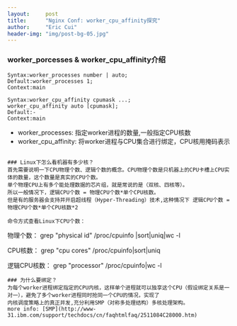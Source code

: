 ```yaml
---
layout:     post
title:      "Nginx Conf: worker_cpu_affinity探究"
author:     "Eric Cui"
header-img: "img/post-bg-05.jpg"
---
```

### worker_porcesses & worker_cpu_affinity介绍
```
Syntax:worker_processes number | auto;
Default:worker_processes 1;
Context:main

Syntax:worker_cpu_affinity cpumask ...;
worker_cpu_affinity auto [cpumask];
Default:-
Context:main
```
* worker_processes: 指定worker进程的数量,一般指定CPU核数
* worker_cpu_affinity: 将worker进程与CPU集合进行绑定，CPU核用掩码表示
```

### Linux下怎么看机器有多少核？
首先需要说明一下CPU物理个数、逻辑个数的概念。CPU物理个数是只机器上的CPU卡槽上CPU实体的数量，这个数量是真实的CPU个数。
单个物理CPU上有多个能处理数据的芯片组，就是常说的是（双核、四核等）。
所以一般情况下，逻辑CPU个数 = 物理CPU个数*单个CPU核数。
但是有的服务器会支持并开启超线程（Hyper-Threading）技术,这种情况下 逻辑CPU个数 = 物理CPU个数*单个CPU核数*2

命令方式查看Linux下CPU个数：
```
物理个数：
grep "physical id" /proc/cpuinfo |sort|uniq|wc -l

CPU核数：
grep "cpu cores" /proc/cpuinfo|sort|uniq

逻辑CPU核数：
grep "processor" /proc/cpuinfo|wc -l

```
### 为什么要绑定？
为每个worker进程绑定指定的CPU内核，这样单个进程就可以独享这个CPU（假设绑定关系是一对一），避免了多个worker进程同时抢同一个CPU的情况，实现了
内核调度策略上的真正并发,充分利用SMP（对称多处理结构）多核处理架构。
more info: [SMP](http://www-31.ibm.com/support/techdocs/cn/faqhtmlfaq/2511084C28000.htm)
